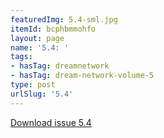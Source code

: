 ```yaml
---
featuredImg: 5.4-sml.jpg
itemId: bcphbmmohfo
layout: page
name: '5.4: '
tags:
- hasTag: dreamnetwork
- hasTag: dream-network-volume-5
type: post
urlSlug: '5.4'
---
```

<a href="../files/pdfs/Volume_5/5.4-Dream-Network-Bulletin_Volume-5-Number-4.pdf" download="">Download issue 5.4</a>